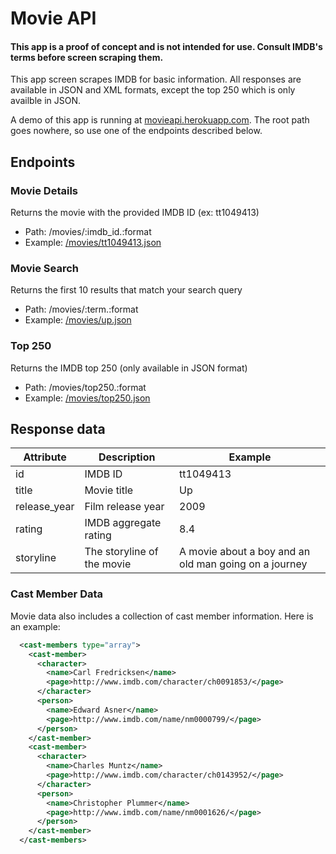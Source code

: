 # Movie API

#### This app is a proof of concept and is not intended for use. Consult IMDB's terms before screen scraping them.

This app screen scrapes IMDB for basic information. All responses are available in JSON and XML formats, except the top 250 which is only availble in JSON.

A demo of this app is running at [movieapi.herokuapp.com](http://movieapi.herokuapp.com). The root path goes nowhere, so use one of the endpoints described below.

## Endpoints

### Movie Details

Returns the movie with the provided IMDB ID (ex: tt1049413)

- Path: /movies/:imdb_id.:format
- Example: [/movies/tt1049413.json](http://movieapi.herokuapp.com/movies/tt1049413.json)

### Movie Search

Returns the first 10 results that match your search query

- Path: /movies/:term.:format
- Example: [/movies/up.json](http://movieapi.herokuapp.com/movies/up.json)

### Top 250

Returns the IMDB top 250 (only available in JSON format)

- Path: /movies/top250.:format
- Example: [/movies/top250.json](http://movieapi.herokuapp.com/movies/top250.json)

## Response data

<table>
  <thead>
    <tr>
      <th>Attribute</th>
      <th>Description</th>
      <th>Example</th>
    </tr>
  </thead>
  <tbody>
    <tr>
      <td>id</td>
      <td>IMDB ID</td>
      <td>tt1049413</td>
    </tr>
    <tr>
      <td>title</td>
      <td>Movie title</td>
      <td>Up</td>
    </tr>
    <tr>
      <td>release_year</td>
      <td>Film release year</td>
      <td>2009</td>
    </tr>
    <tr>
      <td>rating</td>
      <td>IMDB aggregate rating</td>
      <td>8.4</td>
    </tr>
    <tr>
      <td>storyline</td>
      <td>The storyline of the movie</td>
      <td>A movie about a boy and an old man going on a journey</td>
    </tr>
  </tbody>
</table>

### Cast Member Data

Movie data also includes a collection of cast member information. Here is an example:

```xml
  <cast-members type="array">
    <cast-member>
      <character>
        <name>Carl Fredricksen</name>
        <page>http://www.imdb.com/character/ch0091853/</page>
      </character>
      <person>
        <name>Edward Asner</name>
        <page>http://www.imdb.com/name/nm0000799/</page>
      </person>
    </cast-member>
    <cast-member>
      <character>
        <name>Charles Muntz</name>
        <page>http://www.imdb.com/character/ch0143952/</page>
      </character>
      <person>
        <name>Christopher Plummer</name>
        <page>http://www.imdb.com/name/nm0001626/</page>
      </person>
    </cast-member>
  </cast-members>
```
